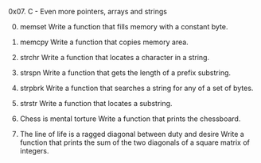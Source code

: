 0x07. C - Even more pointers, arrays and strings

0. memset
Write a function that fills memory with a constant byte.

1. memcpy
Write a function that copies memory area.

2. strchr
Write a function that locates a character in a string.

3. strspn
Write a function that gets the length of a prefix substring.

4. strpbrk
Write a function that searches a string for any of a set of bytes.

5. strstr
Write a function that locates a substring.

6. Chess is mental torture
Write a function that prints the chessboard.


7. The line of life is a ragged diagonal between duty and desire
Write a function that prints the sum of the two diagonals of a square matrix of integers.
